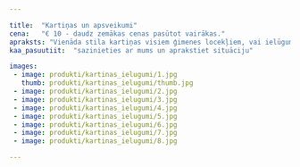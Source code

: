 ```yaml
---

title:  "Kartiņas un apsveikumi"
cena:   "€ 10 - daudz zemākas cenas pasūtot vairākas."
apraksts: "Vienāda stila kartiņas visiem ģimenes locekļiem, vai ielūgumi uz jubilejām? Kāzu ielūgumu dizains? Roku darbs un induviduāla pieeja katram atsevišķi, lai rezultāts būtu uz visiem 100."
kaa_pasuutiit:  "sazinieties ar mums un aprakstiet situāciju"

images:
 - image: produkti/kartinas_ielugumi/1.jpg
   thumb: produkti/kartinas_ielugumi/thumb.jpg
 - image: produkti/kartinas_ielugumi/2.jpg
 - image: produkti/kartinas_ielugumi/3.jpg
 - image: produkti/kartinas_ielugumi/4.jpg
 - image: produkti/kartinas_ielugumi/5.jpg
 - image: produkti/kartinas_ielugumi/6.jpg
 - image: produkti/kartinas_ielugumi/7.jpg
 - image: produkti/kartinas_ielugumi/8.jpg

---
```


